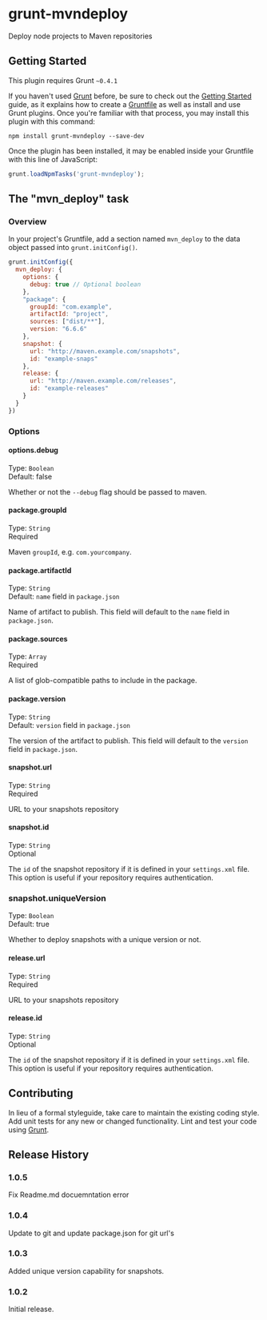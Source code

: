 grunt-mvndeploy
===============

Deploy node projects to Maven repositories

## Getting Started
This plugin requires Grunt `~0.4.1`

If you haven't used [Grunt](http://gruntjs.com/) before, be sure to check out
the [Getting Started](http://gruntjs.com/getting-started) guide, as it explains
how to create a [Gruntfile](http://gruntjs.com/sample-gruntfile) as well as
install and use Grunt plugins. Once you're familiar with that process, you may
install this plugin with this command:

```shell
npm install grunt-mvndeploy --save-dev
```

Once the plugin has been installed, it may be enabled inside your Gruntfile
with this line of JavaScript:

```js
grunt.loadNpmTasks('grunt-mvndeploy');
```

## The "mvn_deploy" task

### Overview

In your project's Gruntfile, add a section named `mvn_deploy` to the data
object passed into `grunt.initConfig()`.

```js
grunt.initConfig({
  mvn_deploy: {
    options: {
      debug: true // Optional boolean
    },
    "package": {
      groupId: "com.example",
      artifactId: "project",
      sources: ["dist/**"],
      version: "6.6.6"
    },
    snapshot: {
      url: "http://maven.example.com/snapshots",
      id: "example-snaps"
    },
    release: {
      url: "http://maven.example.com/releases",
      id: "example-releases"
    }
  }
})
```

### Options

#### options.debug
Type: `Boolean`  
Default: false

Whether or not the `--debug` flag should be passed to maven.

#### package.groupId
Type: `String`  
Required

Maven `groupId`, e.g. `com.yourcompany`.


#### package.artifactId
Type: `String`  
Default: `name` field in `package.json`

Name of artifact to publish.  This field will default to the `name` field in `package.json`.

#### package.sources
Type: `Array`  
Required

A list of glob-compatible paths to include in the package.

#### package.version
Type: `String`   
Default: `version` field in `package.json`

The version of the artifact to publish.  This field will default to the `version` field in `package.json`.

#### snapshot.url
Type: `String`   
Required

URL to your snapshots repository

#### snapshot.id
Type: `String`   
Optional

The `id` of the snapshot repository if it is defined in your `settings.xml` file.  This option is useful if your repository requires authentication.

### snapshot.uniqueVersion
Type: `Boolean`  
Default: true

Whether to deploy snapshots with a unique version or not.

#### release.url
Type: `String`   
Required

URL to your snapshots repository

#### release.id
Type: `String`   
Optional

The `id` of the snapshot repository if it is defined in your `settings.xml` file.  This option is useful if your repository requires authentication.

## Contributing

In lieu of a formal styleguide, take care to maintain the existing coding
style. Add unit tests for any new or changed functionality. Lint and test your
code using [Grunt](http://gruntjs.com/).

## Release History

### 1.0.5

Fix Readme.md docuemntation error

### 1.0.4

Update to git and update package.json for git url's

### 1.0.3

Added unique version capability for snapshots.

### 1.0.2

Initial release.
